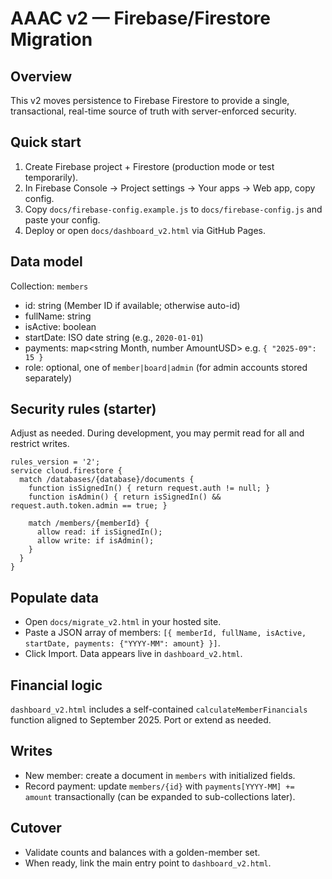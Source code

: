 AAAC v2 — Firebase/Firestore Migration
=====================================

Overview
--------
This v2 moves persistence to Firebase Firestore to provide a single, transactional, real-time source of truth with server-enforced security.

Quick start
-----------
1) Create Firebase project + Firestore (production mode or test temporarily).
2) In Firebase Console → Project settings → Your apps → Web app, copy config.
3) Copy `docs/firebase-config.example.js` to `docs/firebase-config.js` and paste your config.
4) Deploy or open `docs/dashboard_v2.html` via GitHub Pages.

Data model
----------
Collection: `members`
- id: string (Member ID if available; otherwise auto-id)
- fullName: string
- isActive: boolean
- startDate: ISO date string (e.g., `2020-01-01`)
- payments: map<string Month, number AmountUSD> e.g. `{ "2025-09": 15 }`
- role: optional, one of `member|board|admin` (for admin accounts stored separately)

Security rules (starter)
------------------------
Adjust as needed. During development, you may permit read for all and restrict writes.

```
rules_version = '2';
service cloud.firestore {
  match /databases/{database}/documents {
    function isSignedIn() { return request.auth != null; }
    function isAdmin() { return isSignedIn() && request.auth.token.admin == true; }

    match /members/{memberId} {
      allow read: if isSignedIn();
      allow write: if isAdmin();
    }
  }
}
```

Populate data
-------------
- Open `docs/migrate_v2.html` in your hosted site.
- Paste a JSON array of members: `[{ memberId, fullName, isActive, startDate, payments: {"YYYY-MM": amount} }]`.
- Click Import. Data appears live in `dashboard_v2.html`.

Financial logic
---------------
`dashboard_v2.html` includes a self-contained `calculateMemberFinancials` function aligned to September 2025. Port or extend as needed.

Writes
-----
- New member: create a document in `members` with initialized fields.
- Record payment: update `members/{id}` with `payments[YYYY-MM] += amount` transactionally (can be expanded to sub-collections later).

Cutover
-------
- Validate counts and balances with a golden-member set.
- When ready, link the main entry point to `dashboard_v2.html`.


